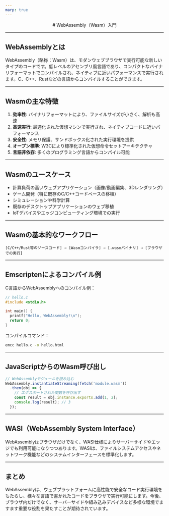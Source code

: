 ```yaml
---
marp: true
---
```


<div style="text-align: center;">
# WebAssembly（Wasm）入門
</div>

<!-- ずんだもん(happy): 今日のプレゼンテーションはWebAssemblyの基礎について学ぶのだ！ -->
<!-- 春日部つむぎ(happy): とても楽しみだね、ずんだもん。WebAssemblyがどんなものか詳しく教えてね。 -->

---

## WebAssemblyとは

WebAssembly（略称：Wasm）は、モダンウェブブラウザで実行可能な新しいタイプのコードです。低レベルのアセンブリ風言語であり、コンパクトなバイナリフォーマットでコンパイルされ、ネイティブに近いパフォーマンスで実行されます。C、C++、Rustなどの言語からコンパイルすることができます。

<!-- ずんだもん(neutral): WebAssemblyは、ブラウザで高性能なアプリケーションを動かすための技術なのだ！ -->
<!-- 春日部つむぎ(thinking): つまり、普通のJavaScriptよりも速いのかな？ -->
<!-- ずんだもん(happy): そうなのだ！ネイティブに近いパフォーマンスを実現できるんだ。 -->

---

## Wasmの主な特徴

1. **効率性**: バイナリフォーマットにより、ファイルサイズが小さく、解析も高速
2. **高速実行**: 最適化された仮想マシンで実行され、ネイティブコードに近いパフォーマンス
3. **安全性**: メモリ保護、サンドボックス化された実行環境を提供
4. **オープン標準**: W3Cにより標準化された仮想命令セットアーキテクチャ
5. **言語非依存**: 多くのプログラミング言語からコンパイル可能

<!-- ずんだもん(happy): Wasmの特徴を簡単にまとめたのだ！ -->
<!-- 春日部つむぎ(thinking): 効率性と安全性が特に気になるね。 -->
<!-- ずんだもん(neutral): うん、効率性はバイナリ形式だから、サイズが小さくて読み込みが速いのだ。安全性はサンドボックスで守られているから安心なのだ。 -->

---

## Wasmのユースケース

* 計算負荷の高いウェブアプリケーション（画像/動画編集、3Dレンダリング）
* ゲーム開発（特に既存のC/C++コードベースの移植）
* シミュレーションや科学計算
* 既存のデスクトップアプリケーションのウェブ移植
* IoTデバイスやエッジコンピューティング環境での実行

<!-- ずんだもん(happy): こんなにたくさんの場所でWasmが活躍しているのだ！ -->
<!-- 春日部つむぎ(happy): ゲーム開発や科学計算にも使えるのは素晴らしいね。 -->
<!-- ずんだもん(neutral): そうなのだ。どんな環境でも高いパフォーマンスを発揮できるんだ。 -->

---

## Wasmの基本的なワークフロー

```
[C/C++/Rust等のソースコード] → [Wasmコンパイラ] → [.wasmバイナリ] → [ブラウザでの実行]
```

<!-- ずんだもん(neutral): これがWasmを使う基本的な流れなのだ！ -->
<!-- 春日部つむぎ(thinking): ソースコードからバイナリに変換してブラウザで実行するんだね。 -->
<!-- ずんだもん(happy): そうなのだ！コンパイルさえすれば、どのブラウザでも実行できるのだ。 -->

---

## Emscriptenによるコンパイル例

C言語からWebAssemblyへのコンパイル例：

```c
// hello.c
#include <stdio.h>

int main() {
  printf("Hello, WebAssembly!\n");
  return 0;
}
```

コンパイルコマンド：

```bash
emcc hello.c -o hello.html
```

<!-- ずんだもん(neutral): これがC言語をWasmにコンパイルする具体的な例なのだ！ -->
<!-- 春日部つむぎ(thinking): Emscriptenを使うんだね。コンパイルがとても簡単そうだよ。 -->
<!-- ずんだもん(happy): そうなのだ！これで簡単にWasmを試せるのだ。 -->

---

## JavaScriptからのWasm呼び出し

```javascript
// WebAssemblyモジュールを読み込む
WebAssembly.instantiateStreaming(fetch('module.wasm'))
  .then(obj => {
    // エクスポートされた関数を呼び出す
    const result = obj.instance.exports.add(1, 2);
    console.log(result); // 3
  });
```

<!-- ずんだもん(neutral): JavaScriptからWasmの関数を呼び出す例なのだ！ -->
<!-- 春日部つむぎ(thinking): JavaScriptと連携して使えるのは便利だね。 -->
<!-- ずんだもん(happy): そうなのだ！JavaScriptと組み合わせて使うことで、より強力なアプリケーションが作れるんだ。 -->

---

## WASI（WebAssembly System Interface）

WebAssemblyはブラウザだけでなく、WASI仕様によりサーバーサイドやエッジでも利用可能になりつつあります。WASIは、ファイルシステムアクセスやネットワーク機能などのシステムインターフェースを標準化します。

<!-- ずんだもん(neutral): WASIを使えば、ブラウザ以外でもWasmが使えるのだ！ -->
<!-- 春日部つむぎ(happy): サーバーサイドやエッジでも活用できるのは素晴らしいね。 -->
<!-- ずんだもん(happy): そうなのだ！Wasmの可能性が広がるのだ。 -->

---

## まとめ

WebAssemblyは、ウェブプラットフォームに高性能で安全なコード実行環境をもたらし、様々な言語で書かれたコードをブラウザで実行可能にします。今後、ブラウザ内だけでなく、サーバーサイドや組み込みデバイスなど多様な環境でますます重要な役割を果たすことが期待されています。

<!-- ずんだもん(happy): これでWebAssemblyの基礎はバッチリなのだ！ -->
<!-- 春日部つむぎ(happy): とてもわかりやすかったよ、ずんだもん。ありがとう！ -->
<!-- ずんだもん(happy): どういたしましてなのだ！これからも一緒に学んでいこうね。 -->
```